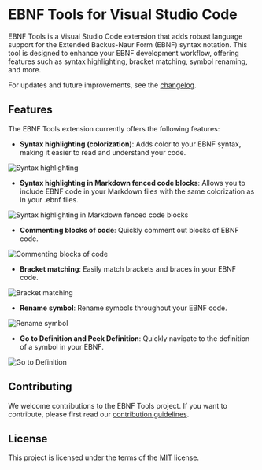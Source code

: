 # EBNF Tools for Visual Studio Code

EBNF Tools is a Visual Studio Code extension that adds robust language support for the Extended Backus-Naur Form (EBNF) syntax notation. This tool is designed to enhance your EBNF development workflow, offering features such as syntax highlighting, bracket matching, symbol renaming, and more.

For updates and future improvements, see the [changelog](https://github.com/igochkov/vscode-ebnf/blob/main/CHANGELOG.md).

## Features

The EBNF Tools extension currently offers the following features:

- **Syntax highlighting (colorization)**: Adds color to your EBNF syntax, making it easier to read and understand your code.

![Syntax highlighting](https://raw.githubusercontent.com/igochkov/vscode-ebnf/main/docs/syntax-highlighting.png)

- **Syntax highlighting in Markdown fenced code blocks**: Allows you to include EBNF code in your Markdown files with the same colorization as in your .ebnf files.

![Syntax highlighting in Markdown fenced code blocks](https://raw.githubusercontent.com/igochkov/vscode-ebnf/main/docs/fenced-code-blocks.gif)

- **Commenting blocks of code**: Quickly comment out blocks of EBNF code.

![Commenting blocks of code](https://raw.githubusercontent.com/igochkov/vscode-ebnf/main/docs/commenting-block.gif)

- **Bracket matching**: Easily match brackets and braces in your EBNF code.

![Bracket matching](https://raw.githubusercontent.com/igochkov/vscode-ebnf/main/docs/brace-matching.gif)

- **Rename symbol**: Rename symbols throughout your EBNF code.

![Rename symbol](https://raw.githubusercontent.com/igochkov/vscode-ebnf/main/docs/rename-symbol.gif)

- **Go to Definition and Peek Definition**: Quickly navigate to the definition of a symbol in your EBNF.

![Go to Definition](https://raw.githubusercontent.com/igochkov/vscode-ebnf/main/docs/go-to-definition.gif)

## Contributing

We welcome contributions to the EBNF Tools project. If you want to contribute, please first read our [contribution guidelines](https://github.com/igochkov/vscode-ebnf/blob/main/CONTRIBUTING.md).

## License

This project is licensed under the terms of the [MIT](LICENSE) license.